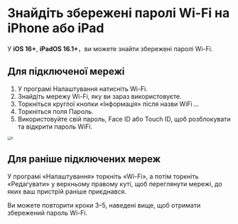 # Знайдіть збережені паролі Wi-Fi на iPhone або iPad

У **iOS 16+**, **iPadOS 16.1+**，ви можете знайти збережені паролі Wi-Fi.

## Для підключеної мережі

1. У програмі Налаштування натисніть Wi-Fi.
2. Знайдіть мережу Wi-Fi, яку ви зараз використовуєте.
3. Торкніться круглої кнопки «Інформація» після назви WiFi <img src="https://support.apple.com/library/content/dam/edam/applecare/images/en_US/iOS/ios-16-info-circle-blue-hollow.png" alt="img" style="zoom:25%;" />
4. Торкніться поля Пароль.
5. Використовуйте свій пароль, Face ID або Touch ID, щоб розблокувати та відкрити пароль WiFi.

<img src="https://support.apple.com/library/content/dam/edam/applecare/images/en_US/iOS/ios-16-iphone-14-pro-wifi-name-more-info-password-on-tap.png" alt="P" style="zoom:50%;" />



## Для раніше підключених мереж

У програмі «Налаштування» торкніть «Wi-Fi», а потім торкніть «Редагувати» у верхньому правому куті, щоб переглянути мережі, до яких ваш пристрій раніше приєднався.

Ви можете повторити кроки 3–5, наведені вище, щоб отримати збережений пароль Wi-Fi.







